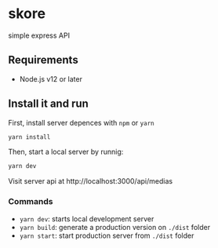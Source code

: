 # skore
simple express API 

## Requirements
* Node.js v12 or later

## Install it and run
First, install server depences with `npm` or `yarn`
```bash
yarn install
```
Then, start a local server by runnig:
```bash
yarn dev
```
Visit server api at http://localhost:3000/api/medias

### Commands
* `yarn dev`: starts local development server
* `yarn build`: generate a production version on `./dist` folder
* `yarn start`: start production server from `./dist` folder
